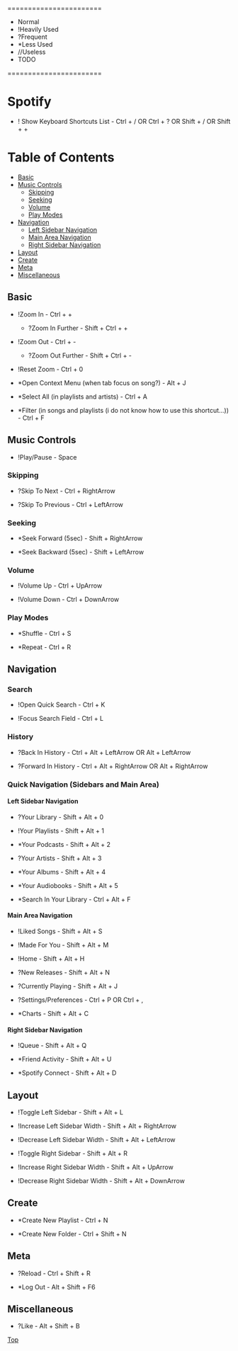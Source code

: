 =======================

* Normal
* !Heavily Used
* ?Frequent
* *Less Used
* //Useless
* TODO

=======================

# Spotify

* ! Show Keyboard Shortcuts List - Ctrl + / OR Ctrl + ? OR Shift + / OR Shift + +

Table of Contents
=================

   * [Basic](#basic)
   * [Music Controls](#music-controls)
      * [Skipping](#skipping)
      * [Seeking](#seeking)
      * [Volume](#volume)
      * [Play Modes](#play-modes)
   * [Navigation](#navigation)
      * [Left Sidebar Navigation](#left-sidebar-navigation)
      * [Main Area Navigation](#main-area-navigation)
      * [Right Sidebar Navigation](#right-sidebar-navigation)
   * [Layout](#layout)
   * [Create](#create)
   * [Meta](#meta)
   * [Miscellaneous](#miscellaneous)

## Basic

* !Zoom In - Ctrl + + 
    * ?Zoom In Further - Shift + Ctrl + + 
* !Zoom Out - Ctrl + -
    * ?Zoom Out Further - Shift + Ctrl + -
* !Reset Zoom - Ctrl + 0

* *Open Context Menu (when tab focus on song?) - Alt + J

* *Select All (in playlists and artists) - Ctrl + A

* *Filter (in songs and playlists (i do not know how to use this shortcut...)) - Ctrl + F

## Music Controls

* !Play/Pause - Space

### Skipping

* ?Skip To Next - Ctrl + RightArrow

* ?Skip To Previous - Ctrl + LeftArrow

### Seeking

* *Seek Forward (5sec) - Shift + RightArrow

* *Seek Backward (5sec) - Shift + LeftArrow

### Volume

* !Volume Up - Ctrl + UpArrow

* !Volume Down - Ctrl + DownArrow

### Play Modes

* *Shuffle - Ctrl + S

* *Repeat - Ctrl + R

## Navigation

### Search

* !Open Quick Search - Ctrl + K

* !Focus Search Field - Ctrl + L

### History

* ?Back In History - Ctrl + Alt + LeftArrow OR Alt + LeftArrow

* ?Forward In History - Ctrl + Alt + RightArrow OR Alt + RightArrow

### Quick Navigation (Sidebars and Main Area)

#### Left Sidebar Navigation

* ?Your Library    - Shift + Alt + 0
* !Your Playlists  - Shift + Alt + 1
* *Your Podcasts   - Shift + Alt + 2
* ?Your Artists    - Shift + Alt + 3
* *Your Albums     - Shift + Alt + 4
* *Your Audiobooks - Shift + Alt + 5

* *Search In Your Library - Ctrl + Alt + F

#### Main Area Navigation

* !Liked Songs - Shift + Alt + S

* !Made For You - Shift + Alt + M

* !Home - Shift + Alt + H

* ?New Releases - Shift + Alt + N

* ?Currently Playing - Shift + Alt + J

* ?Settings/Preferences - Ctrl + P OR Ctrl + ,

* *Charts - Shift + Alt + C

#### Right Sidebar Navigation

* !Queue - Shift + Alt + Q

* *Friend Activity - Shift + Alt + U

* *Spotify Connect - Shift + Alt + D

## Layout

* !Toggle Left Sidebar - Shift + Alt + L
* !Increase Left Sidebar Width - Shift + Alt + RightArrow
* !Decrease Left Sidebar Width - Shift + Alt + LeftArrow

* !Toggle Right Sidebar - Shift + Alt + R
* !Increase Right Sidebar Width - Shift + Alt + UpArrow
* !Decrease Right Sidebar Width - Shift + Alt + DownArrow

## Create

* *Create New Playlist - Ctrl + N

* *Create New Folder - Ctrl + Shift + N

## Meta

* ?Reload - Ctrl + Shift + R

* *Log Out - Alt + Shift + F6

## Miscellaneous

* ?Like - Alt + Shift + B

<a href="#top"> Top </a>